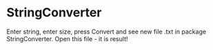 # StringConverter
Enter string, enter size, press Convert and see new file .txt in package StringConverter. Open this file - it is result!
